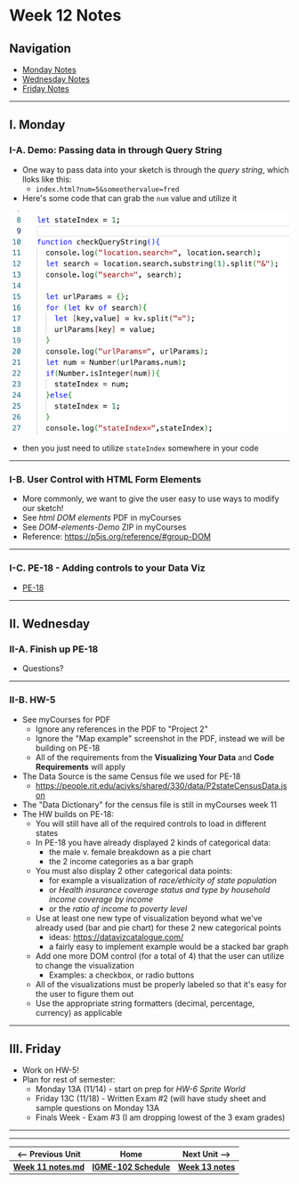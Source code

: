 # Week 12 Notes

## Navigation

- [Monday Notes](#monday)
- [Wednesday Notes](#wednesday)
- [Friday Notes](#friday)


<hr>

<a id="monday" />

## I. Monday



### I-A. Demo: Passing data in through Query String
- One way to pass data into your sketch is through the *query string*, which lloks like this:
  - `index.html?num=5&someothervalue=fred`
- Here's some code that can grab the `num` value and utilize it

![screenshot](_images/query-string.png)

- then you just need to utilize  `stateIndex` somewhere in your code

<hr>

### I-B. User Control with HTML Form Elements
- More commonly, we want to give the user easy to use ways to modify our sketch!
- See *html DOM elements* PDF in myCourses
- See *DOM-elements-Demo* ZIP in myCourses
- Reference: https://p5js.org/reference/#group-DOM

<hr>


### I-C. PE-18 - Adding controls to your Data Viz
- [PE-18](../docs/pe-18.md)

<hr>

<a id="wednesday" />

## II. Wednesday

### II-A. Finish up PE-18
- Questions?

<hr>

### II-B. HW-5
- See myCourses for PDF
  - Ignore any references in the PDF to "Project 2"
  - Ignore the "Map example" screenshot in the PDF, instead we will be building on PE-18
  - All of the requirements from the **Visualizing Your Data** and **Code Requirements** will apply
- The Data Source is the same Census file we used for PE-18
  - https://people.rit.edu/acjvks/shared/330/data/P2stateCensusData.json
- The "Data Dictionary" for the census file is still in myCourses week 11 
- The HW builds on PE-18:
  - You will still have all of the required controls to load in different states
  - In PE-18 you have already displayed 2 kinds of categorical data:
    - the male v. female breakdown as a pie chart
    - the 2 income categories as a bar graph
  - You must also display 2 other categorical data points:
    - for example a visualization of *race/ethicity of state population*
    - or *Health insurance coverage status and type by household income coverage by income*
    - or the *ratio of income to poverty level*
  - Use at least one new type of visualization beyond what we've already used (bar and pie chart) for these 2 new categorical points
    - ideas: https://datavizcatalogue.com/
    - a fairly easy to implement example would be a stacked bar graph
  - Add one more DOM control (for a total of 4) that the user can utilize to change the visualization
    - Examples: a checkbox, or radio buttons
  - All of the visualizations must be properly labeled so that it's easy for the user to figure them out
  - Use the appropriate string formatters (decimal, percentage, currency) as applicable 
  
<hr>

<a id="friday" />

## III. Friday

- Work on HW-5!
- Plan for rest of semester:
  - Monday 13A (11/14) - start on prep for *HW-6 Sprite World*
  - Friday 13C (11/18) - Written Exam #2 (will have study sheet and sample questions on Monday 13A
  - Finals Week - Exam #3 (I am dropping lowest of the 3 exam grades)


<hr><hr>

| <-- Previous Unit | Home | Next Unit -->
| --- | --- | --- 
| [**Week 11 notes.md**](11.md)     |  [**IGME-102 Schedule**](../schedule.md) | [**Week 13 notes**](13.md)

